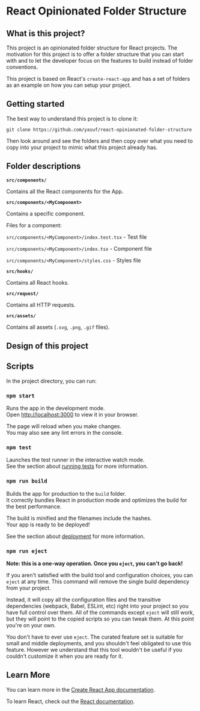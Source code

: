 # React Opinionated Folder Structure

## What is this project?

This project is an opinionated folder structure for React projects. The motivation for this project is to offer a folder structure that you can start with and to let the developer focus on the features to build instead of folder conventions.

This project is based on React's `create-react-app` and has a set of folders as an example on how you can setup your project.

## Getting started

The best way to understand this project is to clone it:

```
git clone https://github.com/yasuf/react-opinionated-folder-structure
```

Then look around and see the folders and then copy over what you need to copy into your project to mimic what this project already has.

## Folder descriptions

**`src/components/`**

Contains all the React components for the App.

**`src/components/<MyComponent>`**

Contains a specific component.

Files for a component:

`src/components/<MyComponent>/index.test.tsx` - Test file

`src/components/<MyComponent>/index.tsx` - Component file

`src/components/<MyComponent>/styles.css` - Styles file

**`src/hooks/`**

Contains all React hooks.

**`src/request/`**

Contains all HTTP requests.

**`src/assets/`**

Contains all assets (`.svg`, `.png`, `.gif` files).

## Design of this project


## Scripts

In the project directory, you can run:

### `npm start`

Runs the app in the development mode.\
Open [http://localhost:3000](http://localhost:3000) to view it in your browser.

The page will reload when you make changes.\
You may also see any lint errors in the console.

### `npm test`

Launches the test runner in the interactive watch mode.\
See the section about [running tests](https://facebook.github.io/create-react-app/docs/running-tests) for more information.

### `npm run build`

Builds the app for production to the `build` folder.\
It correctly bundles React in production mode and optimizes the build for the best performance.

The build is minified and the filenames include the hashes.\
Your app is ready to be deployed!

See the section about [deployment](https://facebook.github.io/create-react-app/docs/deployment) for more information.

### `npm run eject`

**Note: this is a one-way operation. Once you `eject`, you can't go back!**

If you aren't satisfied with the build tool and configuration choices, you can `eject` at any time. This command will remove the single build dependency from your project.

Instead, it will copy all the configuration files and the transitive dependencies (webpack, Babel, ESLint, etc) right into your project so you have full control over them. All of the commands except `eject` will still work, but they will point to the copied scripts so you can tweak them. At this point you're on your own.

You don't have to ever use `eject`. The curated feature set is suitable for small and middle deployments, and you shouldn't feel obligated to use this feature. However we understand that this tool wouldn't be useful if you couldn't customize it when you are ready for it.

## Learn More

You can learn more in the [Create React App documentation](https://facebook.github.io/create-react-app/docs/getting-started).

To learn React, check out the [React documentation](https://reactjs.org/).
